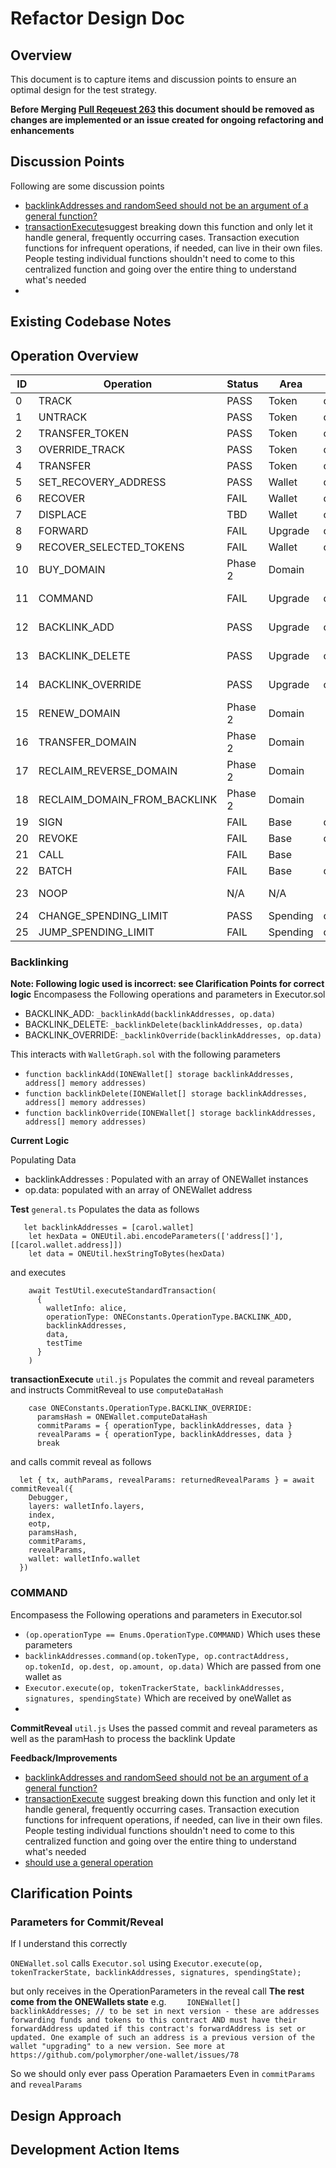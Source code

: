 # Refactor Design Doc

## Overview

This document is to capture items and discussion points to ensure an optimal design for the test strategy. 

**Before Merging [Pull Reqeuest 263](https://github.com/polymorpher/one-wallet/pull/263) this document should be removed as changes are implemented or an issue created for ongoing refactoring and enhancements**

## Discussion Points

Following are some discussion points

* [backlinkAddresses and randomSeed should not be an argument of a general function?](https://github.com/polymorpher/one-wallet/pull/263#discussion_r835748423)
* [transactionExecute](https://github.com/polymorpher/one-wallet/pull/263#discussion_r835748509)suggest breaking down this function and only let it handle general, frequently occurring cases. Transaction execution functions for infrequent operations, if needed, can live in their own files. People testing individual functions shouldn't need to come to this centralized function and going over the entire thing to understand what's needed
* 


## Existing Codebase Notes

## Operation Overview

| ID | Operation                    | Status  | Area     | OneWallet.js                | Notes |
| -- | ---------------------------- | ------- | -------- | --------------------------- | ----- | 
| 0  | TRACK                        | PASS    | Token    | computeGeneralOperationHash |
| 1  | UNTRACK                      | PASS    | Token    | computeGeneralOperationHash |
| 2  | TRANSFER_TOKEN               | PASS    | Token    | computeGeneralOperationHash |
| 3  | OVERRIDE_TRACK               | PASS    | Token    | computeGeneralOperationHash |
| 4  | TRANSFER                     | PASS    | Token    | computeTransferHash         |
| 5  | SET_RECOVERY_ADDRESS         | PASS    | Wallet   | computeDestHash             | 
| 6  | RECOVER	                    | FAIL    | Wallet   | computeRecoveryHash         |
| 7  | DISPLACE	                    | TBD     | Wallet   | computeTransferHash         | Tested in innerCores.js
| 8  | FORWARD                      | FAIL    | Upgrade  | computeForwardHash          |
| 9  | RECOVER_SELECTED_TOKENS      | FAIL    | Wallet   | computeGeneralOperationHash |
| 10 | BUY_DOMAIN                   | Phase 2 | Domain   |
| 11 | COMMAND                      | FAIL    | Upgrade  | computeDataHash             | Change to computeGeneralOperationHash 
| 12 | BACKLINK_ADD                 | PASS    | Upgrade  | computeDataHash             | Change to computeGeneralOperationHash 
| 13 | BACKLINK_DELETE              | PASS    | Upgrade  | computeDataHash             | Change to computeGeneralOperationHash 
| 14 | BACKLINK_OVERRIDE            | PASS    | Upgrade  | computeDataHash             | Change to computeGeneralOperationHash 
| 15 | RENEW_DOMAIN	                | Phase 2 | Domain   |                             |
| 16 | TRANSFER_DOMAIN	            | Phase 2 | Domain   |                             |
| 17 | RECLAIM_REVERSE_DOMAIN       | Phase 2 | Domain   |                             |
| 18 | RECLAIM_DOMAIN_FROM_BACKLINK | Phase 2 | Domain   |                             |
| 19 | SIGN	                        | FAIL    | Base     | computeGeneralOperationHash |
| 20 | REVOKE                       | FAIL    | Base     | computeGeneralOperationHash |
| 21 | CALL                         | FAIL    | Base     |
| 22 | BATCH                        | FAIL    | Base     | computeGeneralOperationHash |
| 23 | NOOP                         | N/A     | N/A      |                             | this is for nulloperationparameter
| 24 | CHANGE_SPENDING_LIMIT        | PASS    | Spending | computeAmountHash           |
| 25 | JUMP_SPENDING_LIMIT          | FAIL    | Spending | computeAmountHash           |


### Backlinking
**Note: Following logic used is incorrect: see Clarification Points for correct logic**
Encompasess the Following operations and parameters in Executor.sol
* BACKLINK_ADD: `_backlinkAdd(backlinkAddresses, op.data)`
* BACKLINK_DELETE: `_backlinkDelete(backlinkAddresses, op.data)`
* BACKLINK_OVERRIDE: `_backlinkOverride(backlinkAddresses, op.data)`

This interacts with `WalletGraph.sol` with the following parameters
* `function backlinkAdd(IONEWallet[] storage backlinkAddresses, address[] memory addresses)`
* `function backlinkDelete(IONEWallet[] storage backlinkAddresses, address[] memory addresses)`
* `function backlinkOverride(IONEWallet[] storage backlinkAddresses, address[] memory addresses)`

**Current Logic**

Populating Data
* backlinkAddresses : Populated with an array of ONEWallet instances
* op.data: populated with an array of ONEWallet address

**Test** 
`general.ts`
Populates the data as follows
```
   let backlinkAddresses = [carol.wallet]
    let hexData = ONEUtil.abi.encodeParameters(['address[]'], [[carol.wallet.address]])
    let data = ONEUtil.hexStringToBytes(hexData)
```
and executes
```
    await TestUtil.executeStandardTransaction(
      {
        walletInfo: alice,
        operationType: ONEConstants.OperationType.BACKLINK_ADD,
        backlinkAddresses,
        data,
        testTime
      }
    )
```
**transactionExecute**
`util.js`
Populates the commit and reveal parameters and instructs CommitReveal to use `computeDataHash` 

```
    case ONEConstants.OperationType.BACKLINK_OVERRIDE:
      paramsHash = ONEWallet.computeDataHash
      commitParams = { operationType, backlinkAddresses, data }
      revealParams = { operationType, backlinkAddresses, data }
      break
```

and calls commit reveal as follows
```
  let { tx, authParams, revealParams: returnedRevealParams } = await commitReveal({
    Debugger,
    layers: walletInfo.layers,
    index,
    eotp,
    paramsHash,
    commitParams,
    revealParams,
    wallet: walletInfo.wallet
  })
```

### COMMAND
 Encompasess the Following operations and parameters in Executor.sol
 * `(op.operationType == Enums.OperationType.COMMAND)`
 Which uses these parameters
 * `backlinkAddresses.command(op.tokenType, op.contractAddress, op.tokenId, op.dest, op.amount, op.data)`
 Which are passed from one wallet as
 * `Executor.execute(op, tokenTrackerState, backlinkAddresses, signatures, spendingState)`
 Which are received by oneWallet as
 * 


**CommitReveal**
`util.js`
Uses the passed commit and reveal parameters as well as the paramHash to process the backlink Update


**Feedback/Improvements**
* [backlinkAddresses and randomSeed should not be an argument of a general function?](https://github.com/polymorpher/one-wallet/pull/263#discussion_r835748423)
* [transactionExecute](https://github.com/polymorpher/one-wallet/pull/263#discussion_r835748509) suggest breaking down this function and only let it handle general, frequently occurring cases. Transaction execution functions for infrequent operations, if needed, can live in their own files. People testing individual functions shouldn't need to come to this centralized function and going over the entire thing to understand what's needed
* [should use a general operation ](https://github.com/polymorpher/one-wallet/pull/263#discussion_r835748554)


## Clarification Points
### Parameters for Commit/Reveal
If I understand this correctly 

`ONEWallet.sol` calls `Executor.sol` using
`Executor.execute(op, tokenTrackerState, backlinkAddresses, signatures, spendingState);`

but only receives in the OperationParameters in the reveal call
**The rest come from the ONEWallets state**
e.g.
`    IONEWallet[] backlinkAddresses; // to be set in next version - these are addresses forwarding funds and tokens to this contract AND must have their forwardAddress updated if this contract's forwardAddress is set or updated. One example of such an address is a previous version of the wallet "upgrading" to a new version. See more at https://github.com/polymorpher/one-wallet/issues/78`

So we should only ever pass Operation Paramaeters 
Even in `commitParams` and `revealParams`

## Design Approach


## Development Action Items


